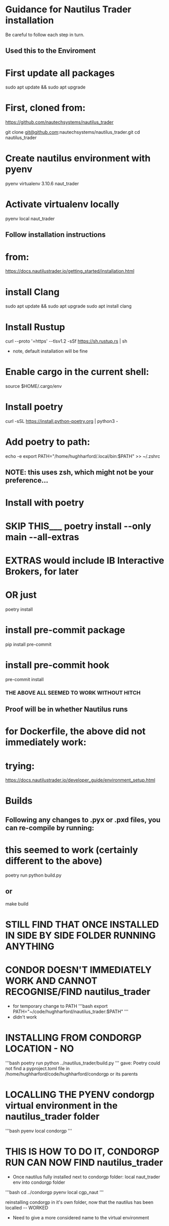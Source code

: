 # Guidance for Nautilus Trader installation
Be careful to follow each step in turn.

## Used this  to the Enviroment
<!-- https://docs.nautilustrader.io/developer_guide/environment_setup.html -->

# First update all packages
sudo apt update && sudo apt upgrade

# First, cloned from:
https://github.com/nautechsystems/nautilus_trader

git clone git@github.com:nautechsystems/nautilus_trader.git
cd nautilus_trader

# Create nautilus environment with pyenv
pyenv virtualenv 3.10.6 naut_trader
# Activate virtualenv locally
pyenv local naut_trader

## Follow installation instructions
# from:
https://docs.nautilustrader.io/getting_started/installation.html

# install Clang
sudo apt update && sudo apt upgrade
sudo apt install clang

# Install Rustup
curl --proto '=https' --tlsv1.2 -sSf https://sh.rustup.rs | sh
- note, default installation will be fine
# Enable cargo in the current shell:
source $HOME/.cargo/env

# Install poetry
curl -sSL https://install.python-poetry.org | python3 -
# Add poetry to path:
echo -e export PATH="/home/hughharford/.local/bin:$PATH" >> ~/.zshrc
## NOTE: this uses zsh, which might not be your preference...

# Install with poetry
# SKIP THIS___ poetry install --only main --all-extras
#               EXTRAS would include IB Interactive Brokers, for later
# OR just
poetry install

# install pre-commit package
pip install pre-commit

# install pre-commit hook
pre-commit install


### THE ABOVE ALL SEEMED TO WORK WITHOUT HITCH
## Proof will be in whether Nautilus runs

# for Dockerfile, the above did not immediately work:
# trying:
https://docs.nautilustrader.io/developer_guide/environment_setup.html

# Builds
## Following any changes to .pyx or .pxd files, you can re-compile by running:

#                         this seemed to work (certainly different to the above)
poetry run python build.py


## or
make build


# STILL FIND THAT ONCE INSTALLED IN SIDE BY SIDE FOLDER RUNNING ANYTHING
# CONDOR DOESN'T IMMEDIATELY WORK AND CANNOT RECOGNISE/FIND nautilus_trader

- for temporary change to PATH
'''bash
export PATH="~/code/hughharford/nautilus_trader:$PATH"
'''
- didn't work


# INSTALLING FROM CONDORGP LOCATION - NO
'''bash
poetry run python ../nautilus_trader/build.py
'''
gave:
  Poetry could not find a pyproject.toml file in /home/hughharford/code/hughharford/condorgp or its parents

# LOCALLING THE PYENV condorgp virtual environment in the nautilus_trader folder
'''bash
pyenv local condorgp
'''


# THIS IS HOW TO DO IT, CONDORGP RUN CAN NOW FIND nautilus_trader
- Once nautilus fully installed next to condorgp folder:
  local naut_trader env into condorgp folder

'''bash
cd ../condorgp
pyenv local cgp_naut
'''

  reinstalling condorgp in it's own folder, now that the nautilus has been localled
-- WORKED
- Need to give a more considered name to the virtual environment
